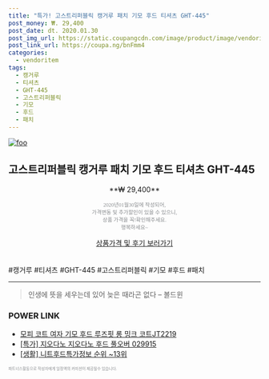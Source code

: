 ```yaml
--- 
title: "특가! 고스트리퍼블릭 캥거루 패치 기모 후드 티셔츠 GHT-445" 
post_money: ₩. 29,400 
post_date: dt. 2020.01.30 
post_img_url: https://static.coupangcdn.com/image/product/image/vendoritem/2019/08/16/5130969573/77c9a441-0377-4765-96c3-47a5c6464481.jpg 
post_link_url: https://coupa.ng/bnFmm4 
categories: 
  - vendoritem 
tags: 
  - 캥거루 
  - 티셔츠 
  - GHT-445 
  - 고스트리퍼블릭 
  - 기모 
  - 후드 
  - 패치 
--- 
```

[![foo](https://static.coupangcdn.com/image/product/image/vendoritem/2019/08/16/5130969573/77c9a441-0377-4765-96c3-47a5c6464481.jpg)](https://coupa.ng/bnFmm4) 

## 고스트리퍼블릭 캥거루 패치 기모 후드 티셔츠 GHT-445 
<p style="text-align: center;">**₩ 29,400**</p> 
<p style="text-align: center;"><span style="color: #898c8f; font-family: Georgia,Times,serif; font-size: 0.75em;">2020년01월30일에 작성되어, <br>가격변동 및 추가할인이 있을 수 있으니,<br> 상품 가격을 꼭!확인해주세요.<br>행복하세요~</span> 
</p>	 
<div markdown="0" style="text-align: center;"><a href="https://coupa.ng/bnFmm4" class="btn btn--success">상품가격 및 후기 보러가기</a></div> 
<br><br> 
  #캥거루 #티셔츠 #GHT-445 #고스트리퍼블릭 #기모 #후드 #패치 
<hr> 

> 인생에 뜻을 세우는데 있어 늦은 때라곤 없다 – 볼드윈 


### POWER LINK

* <a href="https://blog.naver.com/santokki14/221786937600" target="_blank">모피 코트 여자 기모 후드 루즈핏 롱 밍크 코트JT2219</a>
* <a href="https://blog.naver.com/sakai111/221786643905" target="_blank">[특가] 지오다노 지오다노 후드 풀오버 029915</a>
* <a href="https://blog.naver.com/sakai111/221775506678" target="_blank"> [생활] 니트후드특가정보 순위 ~13위</a>

<span style="color: #898c8f; font-family: Georgia,Times,serif; font-size: 0.55em;">파트너스활동으로 작성자에게 일정액의 커미션이 제공될수 있습니다.</span> 
